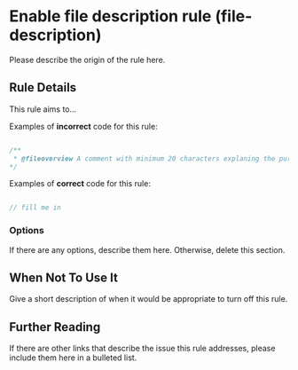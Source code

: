 # Enable file description rule (file-description)

Please describe the origin of the rule here.

## Rule Details

This rule aims to...

Examples of **incorrect** code for this rule:

```js

/** 
 * @fileoverview A comment with minimum 20 characters explaning the purpose of the current file.
*/

```

Examples of **correct** code for this rule:

```js

// fill me in

```

### Options

If there are any options, describe them here. Otherwise, delete this section.

## When Not To Use It

Give a short description of when it would be appropriate to turn off this rule.

## Further Reading

If there are other links that describe the issue this rule addresses, please include them here in a bulleted list.
